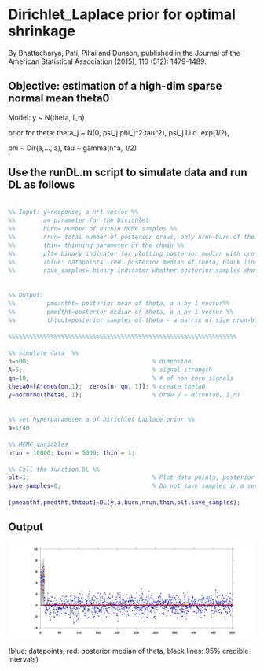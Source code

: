 # Dirichlet_Laplace prior for optimal shrinkage

By Bhattacharya, Pati, Pillai and Dunson, published in the Journal of the American Statistical Association (2015), 110 (512): 1479-1489.

## Objective: estimation of a high-dim sparse normal mean theta0  

Model: y ~ N(theta, I_n)

prior for theta: theta_j ~ N(0, psi_j phi_j^2 tau^2), psi_j i.i.d. exp(1/2), 

phi ~ Dir(a,..., a), tau ~ gamma(n*a, 1/2)

## Use the runDL.m script to simulate data and run DL as follows

```matlab

%% Input: y=response, a n*1 vector %%
%%        a= parameter for the Dirichlet
%%        burn= number of burnin MCMC samples %%
%%        nrun= total number of posterior draws, only nrun-burn of them will be saved %%
%%        thin= thinning parameter of the chain %%
%%        plt= binary indicator for plotting posterior median with credible intervals
%%        (blue: datapoints, red: posterior median of theta, black lines: 95% credible intervals
%%        save_samples= binary indicator whether posterior samples should be saved in a file or not %%


%% Output: 
%%         pmeantht= posterior mean of theta, a n by 1 vector%%
%%         pmedtht=posterior median of theta, a n by 1 vector %%
%%         thtout=posterior samples of theta - a matrix of size nrun-burn by n%%

%%%%%%%%%%%%%%%%%%%%%%%%%%%%%%%%%%%%%%%%%%%%%%%%%%%%%%%%%%%%%%%%%

%% simulate data  %%
n=500;                                   % dimension
A=5;                                     % signal strength
qn=10;                                   % # of non-zero signals
theta0=[A*ones(qn,1);  zeros(n- qn, 1)]; % create theta0
y=normrnd(theta0, 1);                    % Draw y ~ N(theta0, I_n)


%% set hyperparameter a of Dirichlet Laplace prior %%
a=1/40;

%% MCMC variables
nrun = 10000; burn = 5000; thin = 1; 

%% Call the function DL %%
plt=1;                                   % Plot data points, posterior mean and credible intervals
save_samples=0;                          % Do not save samples in a separate text file

[pmeantht,pmedtht,thtout]=DL(y,a,burn,nrun,thin,plt,save_samples); 

```
## Output
![debdeeptamu\Dirichlet_Laplace](DL_out.jpg)

(blue: datapoints, red: posterior median of theta, black lines: 95% credible intervals)

